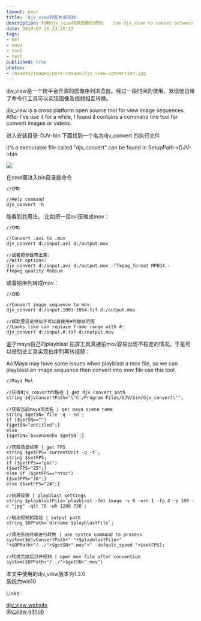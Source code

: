```yaml
---
layout: post
title: 'djv_view转图片或视频'
description: 利用djv_view转换图像和视频。  Use djv_view to convet between images and videos.
date: 2019-07-26 23:29:33
tags: 
- mel
- maya
- tool
- tech
published: true
photos:
- /assets/images/post-images/djv_view-convertion.jpg
---
```

djv_view是一个跨平台开源的图像序列浏览器。经过一段时间的使用，发现他自带了命令行工具可以实现图像及视频相互转换。

djv_view is a cross platform open source tool for view image sequences. After I’ve use it for a while, I found it contains a command line tool for convent images or videos.

<!--more-->

进入安装目录-DJV-bin 下面找到一个名为djv_convert 的执行文件

It's a executable file called "djv_convert" can be found in SetupPath->DJV->bin

![](https://jjstranger.github.io/assets/images/post-images/djv_convert.jpg)

在cmd里进入bin目录敲命令
```
//CMD

//Help command
djv_convert -h
```
能看到其用法。
比如把一段avi压缩成mov：
```
//CMD

//Convert .avi to .mov
djv_convert d:/input.avi d:/output.mov 

//或者把参数带出来:
//With options:
djv_convert d:/input.avi d:/output.mov -ffmpeg_format MPEG4 -ffmpeg_quality Medium
```
或着把序列转成mov：
```
//CMD

//Convert image sequence to mov:
djv_convert d:/input.1001-1064.tif d:/output.mov

//帮助里没说但似乎可以直接用#代替帧范围
//Looks like can replace frame range with #:
djv_convert d:/input.#.tif d:/output.mov
```
鉴于maya自己的playblast 拍屏工具真接拍mov容易出现不稳定的情况。于是可以借助该工具实现拍序列再转视频：

As Maya may have some issues when playblast a mov file, so we can playblast an  image sequence then convert into mov file use this tool. 

```
//Maya Mel

//获得djv_convert的路径 | get djv_convert path
string $djvConvertPath="\"C:/Program Files/DJV/bin/djv_convert\"";

//获取当前maya场景名 | get maya scene name
string $getSN=`file -q - sn`;
if ($getSN=="")
{$getSN="untitled";}
else
{$getSN=`basenameEx $getSN`;}

//获取场景帧率 | get FPS
string $getFPS=`currentUnit -q -t`;
string $setFPS;
if ($getFPS=="pal")
{$setFPS="25";}
else if ($getFPS=="ntsc")
{$setFPS="30";}
else {$setFPS="24";}

//拍屏设置 | playblast settings
string $playblastFile=`playblast -fmt image -v 0 -orn 1 -fp 4 -p 100 -c "jpg" -qlt 70 -wh 1280 720`;

//输出视频的路径 | output path
string $OPPath=`dirname $playblastFile`;

//调用系统终端进行转换 | use system command to process
system($djvConvertPath+" "+$playblastFile+" "+$OPPath+"/../"+$getSN+".mov"+" -default_speed "+$setFPS);

//转换完成后打开视频 | open mov file after convention
system($OPPath+"/../"+$getSN+".mov")
```

本文中使用的djv_view版本为1.3.0  
系统为win10  

Links:  

 [djv_view website](http://djv.sourceforge.net)  
 [djv_view github](https://github.com/darbyjohnston/DJV)
